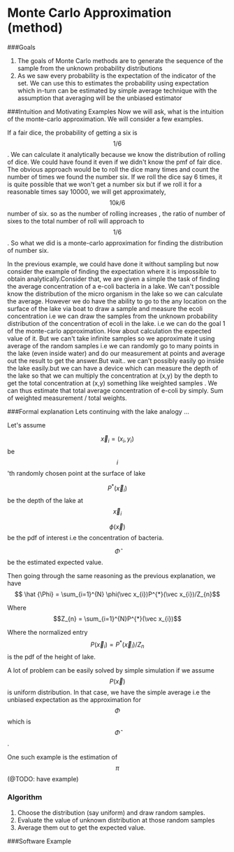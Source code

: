 # Monte Carlo Approximation (method)

###Goals
1. The goals of Monte Carlo methods are 
to generate the sequence of the sample from the unknown probability distributions
2. As we saw every probability is the expectation of the indicator of the set. We can use this to estimates the probability using expectation which in-turn can be estimated by simple average technique with the assumption that averaging will be the unbiased estimator

###Intuition and Motivating Examples
Now we will ask, what is the intuition of the monte-carlo approximation. We will consider a few examples.

If a fair dice, the probability of getting a six is $$1/6$$. We can calculate it analytically because we know the distribution of rolling of dice. We could have found it even if we didn't know the pmf of fair dice. The obvious approach would be to roll the dice many times and count the number of times we found the number six. If we roll the dice say 6 times, it is quite possible that we won't get a number six but if we roll it for a reasonable times say 10000, we will get approximately, $$10k/6$$ number of six.
so as the number of rolling increases , the ratio of number of sixes to the total number of roll will approach to $$1/6$$. So what we did is a monte-carlo approximation for finding the distribution of number six.


In the previous example, we could have done it without sampling but now consider the example of finding the expectation where it is impossible to obtain analytically.Consider that, we are given a simple the task of finding the average concentration of a e-coli bacteria in a lake. We can't possible know the distribution of the micro organism in the lake so we can calculate the average. However we do have the ability to go to the any location on the surface of the lake via boat to draw a sample and measure the ecoli concentration i.e we can draw the samples from the unknown probability distribution of the concentration of ecoli in the lake.
i.e we can do the goal 1 of the monte-carlo approximation. How about calculation the expected value of it. But we can't take infinite samples so we approximate it using average of the random samples i.e we can randomly go to many points in the lake (even inside water) and do our measurement at points and average out the result to get the answer.But wait.. we can't possibly easily go inside the lake easily.but we can have a device which can measure the depth of the lake so that we can multiply the concentration at (x,y) by the depth to get the total concentration at (x,y) something like weighted samples . We can thus estimate that total average concentration of e-coli by simply.
Sum of weighted measurement / total weights.

###Formal explanation
Lets continuing with the lake analogy ...

Let's assume

$$ \vec x_{i} = (x_{i},y_{i})$$ be $$i$$'th randomly chosen point at the surface of lake

$$ P^{*}(\vec x_{i})$$ be the depth of the lake at  $$\vec x_{i} $$

$$ \phi(\vec x) $$ be the pdf of interest i.e the concentration of bacteria.

$$ \hat {\Phi}$$ be the estimated expected value.

Then going through the same reasoning as the previous explanation, we have 
$$ \hat {\Phi} = \sum_{i=1}^{N} \phi(\vec x_{i})P^{*}(\vec x_{i})/Z_{n}$$

Where $$Z_{n} = \sum_{i=1}^{N}P^{*}(\vec x_{i})$$

Where the normalized entry $$P(\vec x_{i}) = P^{*}(\vec x_{i})/Z_{n}$$ is the pdf of the height of lake. 

A lot of problem can be easily solved by simple simulation if we assume $$P(\vec x)$$ is uniform distribution. In that case, we have the simple average i.e the unbiased expectation as the approximation for $$\Phi $$ which is $$\hat \Phi$$.

One such example is the estimation of $$\pi$$ (@TODO: have example)

### Algorithm
1. Choose the distribution (say uniform) and draw random samples. 
2. Evaluate the value of unknown distribution at those random samples
3. Average them out to get the expected value.



###Software Example

